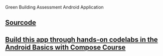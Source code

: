 Green Building Assessment Android Application

## [Sourcode](https://github.com/akbarbin/green-building-android)

## [Build this app through hands-on codelabs in the Android Basics with Compose Course](https://developer.android.com/courses/android-basics-compose/course)
